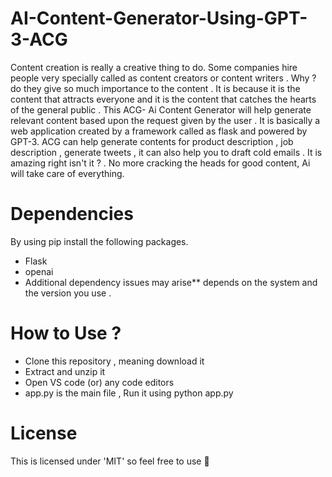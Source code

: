 # AI-Content-Generator-Using-GPT-3-ACG
Content creation is really a creative thing to do. Some companies hire people very specially called as content creators or content writers  . Why ? do they give so much importance to the content . It is because it is the content that attracts everyone and it is the content that catches the hearts of the general public . This ACG- Ai Content Generator will help generate relevant content based upon the request given by the user . It is basically a web application created by a framework called as flask and  powered by GPT-3. ACG can help generate contents for product description , job description , generate tweets , it can also help you to draft cold emails . It is amazing right isn't it ?  . No more cracking the heads for good content, Ai will take care of everything.


# Dependencies
By using pip install the following packages.
* Flask 
* openai
*  Additional dependency issues may arise** depends on the system and the version you use .


# How to Use ?
* Clone this repository , meaning download it 
* Extract and unzip it
* Open VS code (or) any code editors 
* app.py is the main file , Run it using python app.py


# License

This is licensed under 'MIT' so feel free to use 🦖
